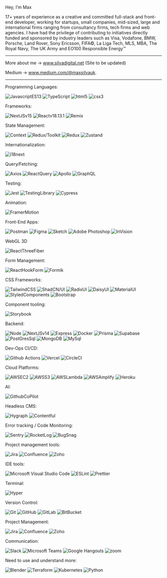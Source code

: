 Hey, I’m Max

17+ years of experience as a creative and committed full-stack and front-end developer, working for startups, small companies, mid-sized, large and international firms ranging from consultancy firms, tech firms and web agencies. I have had the privilege of contributing to initiatives directly funded and sponsored by industry leaders such as Visa, Vodafone, BMW, Porsche, Land Rover, Sony Ericsson,  FIFA©, La Liga Tech, MLS, MBA, The Royal Navy, The UK Army and EO100 Responsible Energy™

----------------------------------------------------------


More about me → www.silvadigital.net (Site to be updated)

Medium  → www.medium.com/@maxsilvauk.

----------------------------------------------------------

Programming Languages:

![JavascriptES13](https://img.shields.io/badge/-JavaScript%20ES12-%23232F3E?logo=Javascript)
![TypeScript](https://img.shields.io/badge/-TypeScript-%23232F3E?logo=TypeScript)
![html5](https://img.shields.io/badge/-html5-%23232F3E?logo=Html5)
![css3](https://img.shields.io/badge/-CSS3-%23232F3E?logo=css3)

Frameworks: 

![NextJSv15](https://img.shields.io/badge/-Next%20v14-%23232F3E?logo=Next.JS)
![Reactv18.13.1](https://img.shields.io/badge/-React%20v18-%23232F3E?logo=React)
![Remix](https://img.shields.io/badge/-Remix-%23232F3E?logo=Remix)

State Management:

![Context](https://img.shields.io/badge/-Context-%23232F3E?logo=Context)
![Redux/Toolkit](https://img.shields.io/badge/-Redux/Toolkit-%23232F3E?logo=Redux)
![Redux](https://img.shields.io/badge/-Redux-%23232F3E?logo=Redux)
![Zustand](https://img.shields.io/badge/-Zustand-%23232F3E?logo=Zustand)

Internationalization:

![i18next](https://img.shields.io/badge/-i18next-%23232F3E?logo=i18next)

Query/Fetching:

![Axios](https://img.shields.io/badge/-Axios-%23232F3E?logo=Axios)
![ReactQuery](https://img.shields.io/badge/-ReactQuery-%23232F3E?logo=ReactQuery)
![Apollo](https://img.shields.io/badge/-ApolloClient-%23232F3E?logo=ApolloGraphQL)
![GraphQL](https://img.shields.io/badge/-GraphQL-%23232F3E?logo=GraphQL)

Testing:

![Jest](https://img.shields.io/badge/-Jest-%23232F3E?logo=Jest)
![TestingLibrary](https://img.shields.io/badge/-TestingLibrary-%23232F3E?logo=TestingLibrary)
![Cypress](https://img.shields.io/badge/-Cypress-%23232F3E?logo=Cypress)

Animation: 

![FramerMotion](https://img.shields.io/badge/-FramerMotion-%23232F3E?logo=Framer)

Front-End Apps:

![Postman](https://img.shields.io/badge/-Postman-%23232F3E?logo=Postman)
![Figma](https://img.shields.io/badge/-Figma-%23232F3E?logo=Figma)
![Sketch](https://img.shields.io/badge/-Sketch-%23232F3E?logo=Sketch)
![Adobe Photoshop](https://img.shields.io/badge/-Adobe%20Photoshop-%23232F3E?logo=AdobePhotoshop)
![InVision](https://img.shields.io/badge/-InVision-%23232F3E?logo=InVision)

WebGL 3D

![ReactThreeFiber](https://img.shields.io/badge/-React%20Three%20Fiber-%23232F3E?logo=Three.js)

Form Management:

![ReactHookForm](https://img.shields.io/badge/-ReactHookForm-%23232F3E?logo=ReactHookForm)
![Formik](https://img.shields.io/badge/-Formik-%23232F3E?logo=Formik)

CSS Frameworks:

![TailwindCSS](https://img.shields.io/badge/-Tailwind-%23232F3E?logo=Tailwindcss)
![ShadCN/UI](https://img.shields.io/badge/-Shadcnui-%23232F3E?logo=ShadcnUI)
![RadixUI](https://img.shields.io/badge/-Radix%20UI-%23232F3E?logo=RadixUI)
![DaisyUI](https://img.shields.io/badge/-Daisy%20UI-%23232F3E?logo=DaisyUI)
![MaterialUI](https://img.shields.io/badge/-Material%20UI-%23232F3E?logo=Mui)
![StyledComponents](https://img.shields.io/badge/-Styled%20Components-%23232F3E?logo=Styledcomponents)
![Bootstrap](https://img.shields.io/badge/-Bootstrap-%23232F3E?logo=Bootstrap)


Component tooling:

![Storybook](https://img.shields.io/badge/-Storybook-%23232F3E?logo=Storybook)

Backend: 

![Node](https://img.shields.io/badge/-Node.js-%23232F3E?logo=Node.js)
![NextJSv14](https://img.shields.io/badge/-Next%20v13-%23232F3E?logo=Next.JS)
![Express](https://img.shields.io/badge/-Express-%23232F3E?logo=Express)
![Docker](https://img.shields.io/badge/-Docker-%23232F3E?logo=Docker)
![Prisma](https://img.shields.io/badge/-Prisma-%23232F3E?logo=Prisma)
![Supabase](https://img.shields.io/badge/-Supabase-%23232F3E?logo=Supabase)
![PostGresSql](https://img.shields.io/badge/-PostgreSql-%23232F3E?logo=PostgreSql)
![MongoDB](https://img.shields.io/badge/-MongoDB-%23232F3E?logo=MongoDB)
![MySql](https://img.shields.io/badge/-MySql-%23232F3E?logo=MySql)

Dev-Ops CI/CD:

![Github Actions](https://img.shields.io/badge/-GithubActions-%23232F3E?logo=GithubActions)
![Vercel](https://img.shields.io/badge/-Vercel-%23232F3E?logo=Vercel)
![CircleCI](https://img.shields.io/badge/-CircleCI-%23232F3E?logo=CircleCI)

Cloud Platforms:

![AWSEC2](https://img.shields.io/badge/-Amazon%20EC2-%23232F3E?logo=AmazonEC2)
![AWSS3](https://img.shields.io/badge/-Amazon%20S3-%23232F3E?logo=AmazonS3)
![AWSLambda](https://img.shields.io/badge/-Amazon%20Lambda-%23232F3E?logo=awslambda)
![AWSAmplify](https://img.shields.io/badge/-Amazon%20Amplify-%23232F3E?logo=awsamplify)
![Heroku](https://img.shields.io/badge/-Heroku-%23232F3E?logo=heroku)

AI:

![GithubCoPilot](https://img.shields.io/badge/-GithubCoPilot-%23232F3E?logo=Github)

Headless CMS:

![Hygraph](https://img.shields.io/badge/-Hygraph-%23232F3E?logo=GraphQL)
![Contentful](https://img.shields.io/badge/-Contentful-%23232F3E?logo=Contentful)

Error tracking / Code Monitoring:

![Sentry](https://img.shields.io/badge/-Sentry-%23232F3E?logo=Sentry)
![RocketLog](https://img.shields.io/badge/-RocketLog-%23232F3E?logo=RocketLog)
![BugSnag](https://img.shields.io/badge/-BugSnag-%23232F3E?logo=BugSnag)

Project management tools:

![Jira](https://img.shields.io/badge/-Jira-%23232F3E?logo=Jira)
![Confluence](https://img.shields.io/badge/-Confluence-%23232F3E?logo=Confluence)
![Zoho](https://img.shields.io/badge/-Zoho-%23232F3E?logo=Zoho)

IDE tools:

![Microsoft Visual Studio Code](https://img.shields.io/badge/-VS%20Code-%23232F3E?logo=VisualStudioCode)
![ESLint](https://img.shields.io/badge/-ESLint-%23232F3E?logo=ESLint)
![Prettier](https://img.shields.io/badge/-Prettier-%23232F3E?logo=Prettier)

Terminal:

![Hyper](https://img.shields.io/badge/-Hyper-%23232F3E?logo=Hyper)

Version Control:

![Git](https://img.shields.io/badge/-Git-%23232F3E?logo=Git)
![GitHub](https://img.shields.io/badge/-GitHub-%23232F3E?logo=GitHub)
![GitLab](https://img.shields.io/badge/-GitLab-%23232F3E?logo=GitLab)
![BitBucket](https://img.shields.io/badge/-BitBucket-%23232F3E?logo=BitBucket)

Project Management:

![Jira](https://img.shields.io/badge/-Jira-%23232F3E?logo=Jira)
![Confluence](https://img.shields.io/badge/-Confluence-%23232F3E?logo=Confluence)
![Zoho](https://img.shields.io/badge/-Zoho-%23232F3E?logo=Zoho)

Communication:

![Slack](https://img.shields.io/badge/-Slack-%23232F3E?logo=Slack)
![Microsoft Teams](https://img.shields.io/badge/-Microsoft%20Teams-%23232F3E?logo=MicrosoftTeams)
![Google Hangouts](https://img.shields.io/badge/-Google%20Hangouts-%23232F3E?logo=GoogleHangouts)
![zoom](https://img.shields.io/badge/-Zoom-%23232F3E?logo=Zoom)

Need to use and understand more:

![Blender](https://img.shields.io/badge/-Blender-%23232F3E?logo=Blender)
![Terraform](https://img.shields.io/badge/-Terraform-%23232F3E?logo=Terraform)
![Kubernetes](https://img.shields.io/badge/-Kubernetes-%23232F3E?logo=Kubernetes)
![Python](https://img.shields.io/badge/-Python-%23232F3E?logo=Python)
